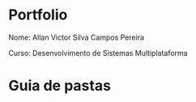 # Portfolio
Nome: Allan Victor Silva Campos Pereira

Curso: Desenvolvimento de Sistemas Multiplataforma
# Guia de pastas
